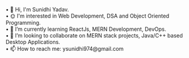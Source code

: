 
<!--
**5487suni/5487suni** is a ✨ _special_ ✨ repository because its `README.md` (this file) appears on your GitHub profile.

Here are some ideas to get you started: --!>
• 👋 Hi, I'm Sunidhi Yadav.<br>
• 🌞 I'm interested in Web Development, DSA and Object Oriented Programming.<br>
• 🌱 I’m currently learning ReactJs, MERN Development, DevOps.<br>
• 👯 I’m looking to collaborate on MERN stack projects, Java/C++ based Desktop Applications.<br>
• 📫 How to reach me: ysunidhi974@gmail.com<br>

